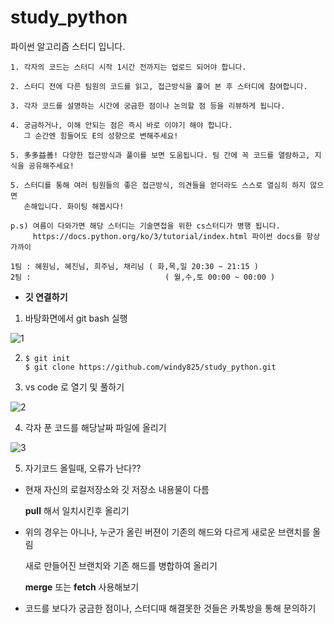# study_python
파이썬 알고리즘 스터디 입니다.

```
1. 각자의 코드는 스터디 시작 1시간 전까지는 업로드 되어야 합니다.

2. 스터디 전에 다른 팀원의 코드를 읽고, 접근방식을 훑어 본 후 스터디에 참여합니다.

3. 각자 코드를 설명하는 시간에 궁금한 점이나 논의할 점 등을 리뷰하게 됩니다.

4. 궁금하거나, 이해 안되는 점은 즉시 바로 이야기 해야 합니다.
   그 순간엔 힘들어도 E의 성향으로 변해주세요!
   
5. 多多益善! 다양한 접근방식과 풀이를 보면 도움됩니다. 팀 간에 꼭 코드를 열람하고, 지식을 공유해주세요!
   
5. 스터디를 통해 여러 팀원들의 좋은 접근방식, 의견들을 얻더라도 스스로 열심히 하지 않으면
   손해입니다. 화이팅 해봅시다!
   
p.s) 여름이 다와가면 해당 스터디는 기술면접을 위한 cs스터디가 병행 됩니다.
     https://docs.python.org/ko/3/tutorial/index.html 파이썬 docs를 항상 가까이 
```

```
1팀 : 혜원님, 혜진님, 희주님, 채리님 ( 화,목,일 20:30 ~ 21:15 )
2팀 :                              ( 월,수,토 00:00 ~ 00:00 )
```







- **깃 연결하기**

1. 바탕화면에서 git bash 실행

![1](https://user-images.githubusercontent.com/89068148/151975386-1ff7b054-d20d-4b3a-a2ad-9b5a8a626c0e.png)


2. 
   ```
   $ git init  
   $ git clone https://github.com/windy825/study_python.git
   ```



3. vs code 로 열기 및 풀하기

![2](https://user-images.githubusercontent.com/89068148/151975412-661a2e66-37ab-4e25-a14b-69b6537befd9.png)





4. 각자 푼 코드를 해당날짜 파일에 올리기

![3](https://user-images.githubusercontent.com/89068148/151975422-d45c54df-50e5-4c05-aeeb-25f43f615b25.png)




5.  자기코드 올릴때, 오류가 난다??

   - 현재 자신의 로컬저장소와 깃 저장소 내용물이 다름

     **pull** 해서 일치시킨후 올리기

   - 위의 경우는 아니나, 누군가 올린 버젼이 기존의 해드와 다르게 새로운 브랜치를 올림

     새로  만들어진 브랜치와 기존 해드를 병합하여 올리기 

     **merge**   또는    **fetch** 사용해보기





- 코드를 보다가 궁금한 점이나, 스터디때 해결못한 것들은 카톡방을 통해 문의하기
